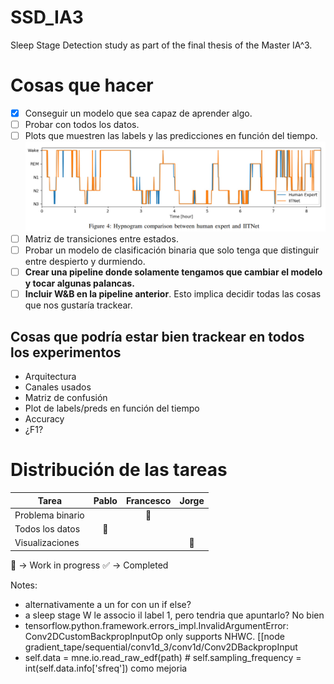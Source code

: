 # SSD_IA3
Sleep Stage Detection study as part of the final thesis of the Master IA^3.

# Cosas que hacer
- [x] Conseguir un modelo que sea capaz de aprender algo.
- [ ] Probar con todos los datos.
- [ ] Plots que muestren las labels y las predicciones en función del tiempo.
![Label_vs_Time](Images/label_vs_time_sample.png)
- [ ] Matriz de transiciones entre estados.
- [ ] Probar un modelo de clasificación binaria que solo tenga que distinguir entre despierto y durmiendo.
- [ ] **Crear una pipeline donde solamente tengamos que cambiar el modelo y tocar algunas palancas.**
- [ ] **Incluir W&B en la pipeline anterior**. Esto implica decidir todas las cosas que nos gustaría trackear.

## Cosas que podría estar bien trackear en todos los experimentos
- Arquitectura
- Canales usados
- Matriz de confusión
- Plot de labels/preds en función del tiempo
- Accuracy
- ¿F1?

# Distribución de las tareas
| Tarea | Pablo | Francesco | Jorge |
|-------|:-------:|:-----------:|:-------:|
| Problema binario | | :construction_worker: | |
| Todos los datos | :construction_worker: | | |
| Visualizaciones | | | :construction_worker: |

:construction_worker: &rarr; Work in progress
:white_check_mark: &rarr; Completed

Notes:
- alternativamente a un for con un if else?
- a sleep stage W le associo il label 1, pero tendria que apuntarlo? No bien
- tensorflow.python.framework.errors_impl.InvalidArgumentError:  Conv2DCustomBackpropInputOp only supports NHWC.
     [[node gradient_tape/sequential/conv1d_3/conv1d/Conv2DBackpropInput
- self.data = mne.io.read_raw_edf(path) # self.sampling_frequency = int(self.data.info['sfreq']) como mejoria